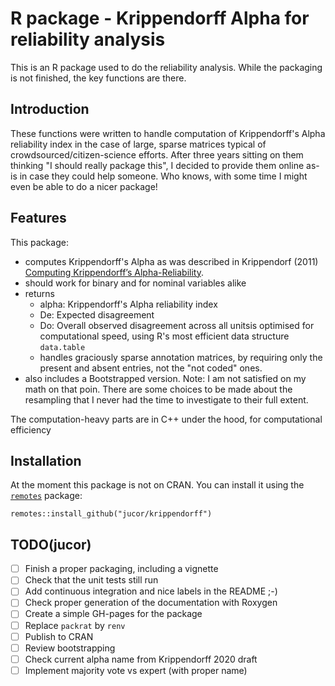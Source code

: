 # R package - Krippendorff Alpha for reliability analysis

This is an R package used to do the reliability analysis. While the packaging is not finished, the key functions are there.

## Introduction
These functions were written to handle computation of Krippendorff's Alpha reliability index in the case of large, sparse matrices typical of crowdsourced/citizen-science efforts. After three years sitting on them thinking "I should really package this", I decided to provide them online as-is in case they could help someone. Who knows, with some time I might even be able to do a nicer package!

## Features
This package:

- computes Krippendorff's Alpha as was described in Krippendorf (2011)  [Computing Krippendorff’s Alpha-Reliability](https://repository.upenn.edu/cgi/viewcontent.cgi?article=1043&context=asc_papers).
- should work for binary and for nominal variables alike
- returns 
   - alpha: Krippendorff's Alpha reliability index
   - De: Expected disagreement
   - Do: Overall observed disagreement across all unitsis optimised for computational speed, using R's most efficient data structure `data.table`
   - handles graciously sparse annotation matrices, by requiring only the present and absent entries, not the "not coded" ones.
- also includes a Bootstrapped version. Note: I am not satisfied on my math on that poin. There are some choices to be made about the resampling that I never had the time to investigate to their full extent. 

The computation-heavy parts are in C++ under the hood, for computational efficiency

## Installation
At the moment this package is not on CRAN. You can install it using the [`remotes`](https://github.com/r-lib/remotes) package:
```{R}
remotes::install_github("jucor/krippendorff")
```

## TODO(jucor)

- [ ] Finish a proper packaging, including a vignette
- [ ] Check that the unit tests still run
- [ ] Add continuous integration and nice labels in the README ;-)
- [ ] Check proper generation of the documentation with Roxygen
- [ ] Create a simple GH-pages for the package
- [ ] Replace `packrat` by `renv`
- [ ] Publish to CRAN
- [ ] Review bootstrapping
- [ ] Check current alpha name from Krippendorff 2020 draft
- [ ] Implement majority vote vs expert (with proper name)

